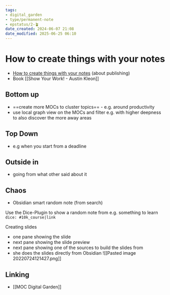 ```yaml
---
tags: 
- digital_garden
- type/permanent-note
- epstatus/2-🪴
date_created: 2024-06-07 21:08
date_modified: 2025-06-25 06:10
---
```

# How to create things with your notes

+ [How to create things with your notes](https://www.youtube.com/watch?v=4zrs_vVRwD4) (about publishing)
+ Book  [[Show Your Work! - Austin Kleon]]

## Bottom up

+ ==create more MOCs to cluster topics== - e.g. around productivity
+ use local graph view on the MOCs and filter e.g. with higher deepness to also discover the more away areas

## Top Down

+ e.g when you start from a deadline

## Outside in

+ going from what other said about it

## Chaos

* Obsidian smart random note (from search)

Use the Dice-Plugin to show a random note from e.g. something to learn
`dice: #10k_course|link`

Creating slides
+ one pane showing the slide
+ next pane showing the slide preview
+ next pane showing one of the sources to build the slides from
+ she does the slides directly from Obsidian
![[Pasted image 20220724121427.png]]

## Linking

+ [[MOC Digital Garden]]